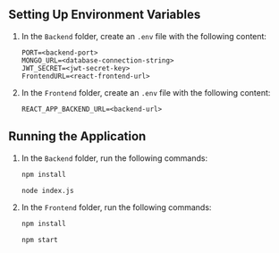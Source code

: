 ## Setting Up Environment Variables

1. In the `Backend` folder, create an `.env` file with the following content:

    ```env
    PORT=<backend-port>
    MONGO_URL=<database-connection-string>
    JWT_SECRET=<jwt-secret-key>
    FrontendURL=<react-frontend-url>
    ```

2. In the `Frontend` folder, create an `.env` file with the following content:

    ```env
    REACT_APP_BACKEND_URL=<backend-url>
    ```

## Running the Application

1. In the `Backend` folder, run the following commands:
    ```bash
    npm install
    ```
    ```bash
    node index.js
    ```
    
2. In the `Frontend` folder, run the following commands:
    ```bash
    npm install
    ```
    ```bash
    npm start
    ```
